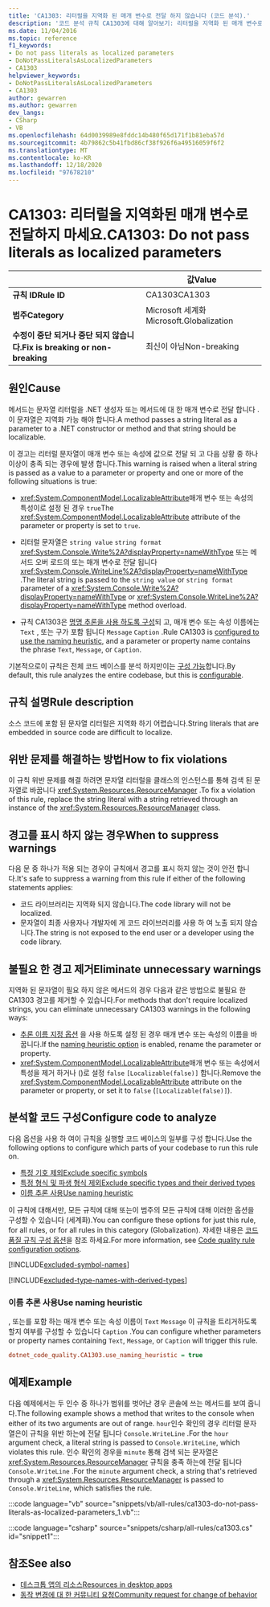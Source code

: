 ```yaml
---
title: 'CA1303: 리터럴을 지역화 된 매개 변수로 전달 하지 않습니다 (코드 분석).'
description: '코드 분석 규칙 CA1303에 대해 알아보기: 리터럴을 지역화 된 매개 변수로 전달 하지 마십시오.'
ms.date: 11/04/2016
ms.topic: reference
f1_keywords:
- Do not pass literals as localized parameters
- DoNotPassLiteralsAsLocalizedParameters
- CA1303
helpviewer_keywords:
- DoNotPassLiteralsAsLocalizedParameters
- CA1303
author: gewarren
ms.author: gewarren
dev_langs:
- CSharp
- VB
ms.openlocfilehash: 64d0039989e8fddc14b480f65d171f1b81eba57d
ms.sourcegitcommit: 4b79862c5b41fbd86cf38f926f6a49516059f6f2
ms.translationtype: MT
ms.contentlocale: ko-KR
ms.lasthandoff: 12/18/2020
ms.locfileid: "97678210"
---
```

# <a name="ca1303-do-not-pass-literals-as-localized-parameters"></a><span data-ttu-id="b13f9-103">CA1303: 리터럴을 지역화된 매개 변수로 전달하지 마세요.</span><span class="sxs-lookup"><span data-stu-id="b13f9-103">CA1303: Do not pass literals as localized parameters</span></span>

| | <span data-ttu-id="b13f9-104">값</span><span class="sxs-lookup"><span data-stu-id="b13f9-104">Value</span></span> |
|-|-|
| <span data-ttu-id="b13f9-105">**규칙 ID**</span><span class="sxs-lookup"><span data-stu-id="b13f9-105">**Rule ID**</span></span> |<span data-ttu-id="b13f9-106">CA1303</span><span class="sxs-lookup"><span data-stu-id="b13f9-106">CA1303</span></span>|
| <span data-ttu-id="b13f9-107">**범주**</span><span class="sxs-lookup"><span data-stu-id="b13f9-107">**Category**</span></span> |<span data-ttu-id="b13f9-108">Microsoft 세계화</span><span class="sxs-lookup"><span data-stu-id="b13f9-108">Microsoft.Globalization</span></span>|
| <span data-ttu-id="b13f9-109">**수정이 중단 되거나 중단 되지 않습니다.**</span><span class="sxs-lookup"><span data-stu-id="b13f9-109">**Fix is breaking or non-breaking**</span></span> |<span data-ttu-id="b13f9-110">최신이 아님</span><span class="sxs-lookup"><span data-stu-id="b13f9-110">Non-breaking</span></span>|

## <a name="cause"></a><span data-ttu-id="b13f9-111">원인</span><span class="sxs-lookup"><span data-stu-id="b13f9-111">Cause</span></span>

<span data-ttu-id="b13f9-112">메서드는 문자열 리터럴을 .NET 생성자 또는 메서드에 대 한 매개 변수로 전달 합니다 .이 문자열은 지역화 가능 해야 합니다.</span><span class="sxs-lookup"><span data-stu-id="b13f9-112">A method passes a string literal as a parameter to a .NET constructor or method and that string should be localizable.</span></span>

<span data-ttu-id="b13f9-113">이 경고는 리터럴 문자열이 매개 변수 또는 속성에 값으로 전달 되 고 다음 상황 중 하나 이상이 충족 되는 경우에 발생 합니다.</span><span class="sxs-lookup"><span data-stu-id="b13f9-113">This warning is raised when a literal string is passed as a value to a parameter or property and one or more of the following situations is true:</span></span>

- <span data-ttu-id="b13f9-114"><xref:System.ComponentModel.LocalizableAttribute>매개 변수 또는 속성의 특성이로 설정 된 경우 `true`</span><span class="sxs-lookup"><span data-stu-id="b13f9-114">The <xref:System.ComponentModel.LocalizableAttribute> attribute of the parameter or property is set to `true`.</span></span>

- <span data-ttu-id="b13f9-115">리터럴 문자열은 `string value` `string format` <xref:System.Console.Write%2A?displayProperty=nameWithType> 또는 메서드 오버 로드의 또는 매개 변수로 전달 됩니다 <xref:System.Console.WriteLine%2A?displayProperty=nameWithType> .</span><span class="sxs-lookup"><span data-stu-id="b13f9-115">The literal string is passed to the `string value` or `string format` parameter of a <xref:System.Console.Write%2A?displayProperty=nameWithType> or <xref:System.Console.WriteLine%2A?displayProperty=nameWithType> method overload.</span></span>

- <span data-ttu-id="b13f9-116">규칙 CA1303은 [명명 추론을 사용 하도록 구성](#use-naming-heuristic)되 고, 매개 변수 또는 속성 이름에는 `Text` , 또는 구가 포함 됩니다 `Message` `Caption` .</span><span class="sxs-lookup"><span data-stu-id="b13f9-116">Rule CA1303 is [configured to use the naming heuristic](#use-naming-heuristic), and a parameter or property name contains the phrase `Text`, `Message`, or `Caption`.</span></span>

<span data-ttu-id="b13f9-117">기본적으로이 규칙은 전체 코드 베이스를 분석 하지만이는 [구성 가능](#configure-code-to-analyze)합니다.</span><span class="sxs-lookup"><span data-stu-id="b13f9-117">By default, this rule analyzes the entire codebase, but this is [configurable](#configure-code-to-analyze).</span></span>

## <a name="rule-description"></a><span data-ttu-id="b13f9-118">규칙 설명</span><span class="sxs-lookup"><span data-stu-id="b13f9-118">Rule description</span></span>

<span data-ttu-id="b13f9-119">소스 코드에 포함 된 문자열 리터럴은 지역화 하기 어렵습니다.</span><span class="sxs-lookup"><span data-stu-id="b13f9-119">String literals that are embedded in source code are difficult to localize.</span></span>

## <a name="how-to-fix-violations"></a><span data-ttu-id="b13f9-120">위반 문제를 해결하는 방법</span><span class="sxs-lookup"><span data-stu-id="b13f9-120">How to fix violations</span></span>

<span data-ttu-id="b13f9-121">이 규칙 위반 문제를 해결 하려면 문자열 리터럴을 클래스의 인스턴스를 통해 검색 된 문자열로 바꿉니다 <xref:System.Resources.ResourceManager> .</span><span class="sxs-lookup"><span data-stu-id="b13f9-121">To fix a violation of this rule, replace the string literal with a string retrieved through an instance of the <xref:System.Resources.ResourceManager> class.</span></span>

## <a name="when-to-suppress-warnings"></a><span data-ttu-id="b13f9-122">경고를 표시 하지 않는 경우</span><span class="sxs-lookup"><span data-stu-id="b13f9-122">When to suppress warnings</span></span>

<span data-ttu-id="b13f9-123">다음 문 중 하나가 적용 되는 경우이 규칙에서 경고를 표시 하지 않는 것이 안전 합니다.</span><span class="sxs-lookup"><span data-stu-id="b13f9-123">It's safe to suppress a warning from this rule if either of the following statements applies:</span></span>

- <span data-ttu-id="b13f9-124">코드 라이브러리는 지역화 되지 않습니다.</span><span class="sxs-lookup"><span data-stu-id="b13f9-124">The code library will not be localized.</span></span>
- <span data-ttu-id="b13f9-125">문자열이 최종 사용자나 개발자에 게 코드 라이브러리를 사용 하 여 노출 되지 않습니다.</span><span class="sxs-lookup"><span data-stu-id="b13f9-125">The string is not exposed to the end user or a developer using the code library.</span></span>

## <a name="eliminate-unnecessary-warnings"></a><span data-ttu-id="b13f9-126">불필요 한 경고 제거</span><span class="sxs-lookup"><span data-stu-id="b13f9-126">Eliminate unnecessary warnings</span></span>

<span data-ttu-id="b13f9-127">지역화 된 문자열이 필요 하지 않은 메서드의 경우 다음과 같은 방법으로 불필요 한 CA1303 경고를 제거할 수 있습니다.</span><span class="sxs-lookup"><span data-stu-id="b13f9-127">For methods that don't require localized strings, you can eliminate unnecessary CA1303 warnings in the following ways:</span></span>

- <span data-ttu-id="b13f9-128">[추론 이름 지정 옵션](#use-naming-heuristic) 을 사용 하도록 설정 된 경우 매개 변수 또는 속성의 이름을 바꿉니다.</span><span class="sxs-lookup"><span data-stu-id="b13f9-128">If the [naming heuristic option](#use-naming-heuristic) is enabled, rename the parameter or property.</span></span>
- <span data-ttu-id="b13f9-129"><xref:System.ComponentModel.LocalizableAttribute>매개 변수 또는 속성에서 특성을 제거 하거나 ()로 설정 `false` `[Localizable(false)]` 합니다.</span><span class="sxs-lookup"><span data-stu-id="b13f9-129">Remove the <xref:System.ComponentModel.LocalizableAttribute> attribute on the parameter or property, or set it to `false` (`[Localizable(false)]`).</span></span>

## <a name="configure-code-to-analyze"></a><span data-ttu-id="b13f9-130">분석할 코드 구성</span><span class="sxs-lookup"><span data-stu-id="b13f9-130">Configure code to analyze</span></span>

<span data-ttu-id="b13f9-131">다음 옵션을 사용 하 여이 규칙을 실행할 코드 베이스의 일부를 구성 합니다.</span><span class="sxs-lookup"><span data-stu-id="b13f9-131">Use the following options to configure which parts of your codebase to run this rule on.</span></span>

- [<span data-ttu-id="b13f9-132">특정 기호 제외</span><span class="sxs-lookup"><span data-stu-id="b13f9-132">Exclude specific symbols</span></span>](#exclude-specific-symbols)
- [<span data-ttu-id="b13f9-133">특정 형식 및 파생 형식 제외</span><span class="sxs-lookup"><span data-stu-id="b13f9-133">Exclude specific types and their derived types</span></span>](#exclude-specific-types-and-their-derived-types)
- [<span data-ttu-id="b13f9-134">이름 추론 사용</span><span class="sxs-lookup"><span data-stu-id="b13f9-134">Use naming heuristic</span></span>](#use-naming-heuristic)

<span data-ttu-id="b13f9-135">이 규칙에 대해서만, 모든 규칙에 대해 또는이 범주의 모든 규칙에 대해 이러한 옵션을 구성할 수 있습니다 (세계화).</span><span class="sxs-lookup"><span data-stu-id="b13f9-135">You can configure these options for just this rule, for all rules, or for all rules in this category (Globalization).</span></span> <span data-ttu-id="b13f9-136">자세한 내용은 [코드 품질 규칙 구성 옵션](../code-quality-rule-options.md)을 참조 하세요.</span><span class="sxs-lookup"><span data-stu-id="b13f9-136">For more information, see [Code quality rule configuration options](../code-quality-rule-options.md).</span></span>

[!INCLUDE[excluded-symbol-names](~/includes/code-analysis/excluded-symbol-names.md)]

[!INCLUDE[excluded-type-names-with-derived-types](~/includes/code-analysis/excluded-type-names-with-derived-types.md)]

### <a name="use-naming-heuristic"></a><span data-ttu-id="b13f9-137">이름 추론 사용</span><span class="sxs-lookup"><span data-stu-id="b13f9-137">Use naming heuristic</span></span>

<span data-ttu-id="b13f9-138">, 또는를 포함 하는 매개 변수 또는 속성 이름이 `Text` `Message` 이 규칙을 트리거하도록 할지 여부를 구성할 수 있습니다 `Caption` .</span><span class="sxs-lookup"><span data-stu-id="b13f9-138">You can configure whether parameters or property names containing `Text`, `Message`, or `Caption` will trigger this rule.</span></span>

```ini
dotnet_code_quality.CA1303.use_naming_heuristic = true
```

## <a name="example"></a><span data-ttu-id="b13f9-139">예제</span><span class="sxs-lookup"><span data-stu-id="b13f9-139">Example</span></span>

<span data-ttu-id="b13f9-140">다음 예제에서는 두 인수 중 하나가 범위를 벗어난 경우 콘솔에 쓰는 메서드를 보여 줍니다.</span><span class="sxs-lookup"><span data-stu-id="b13f9-140">The following example shows a method that writes to the console when either of its two arguments are out of range.</span></span> <span data-ttu-id="b13f9-141">`hour`인수 확인의 경우 리터럴 문자열은이 규칙을 위반 하는에 전달 됩니다 `Console.WriteLine` .</span><span class="sxs-lookup"><span data-stu-id="b13f9-141">For the `hour` argument check, a literal string is passed to `Console.WriteLine`, which violates this rule.</span></span> <span data-ttu-id="b13f9-142">인수 확인의 경우을 `minute` 통해 검색 되는 문자열은 <xref:System.Resources.ResourceManager> 규칙을 충족 하는에 전달 됩니다 `Console.WriteLine` .</span><span class="sxs-lookup"><span data-stu-id="b13f9-142">For the `minute` argument check, a string that's retrieved through a <xref:System.Resources.ResourceManager> is passed to `Console.WriteLine`, which satisfies the rule.</span></span>

:::code language="vb" source="snippets/vb/all-rules/ca1303-do-not-pass-literals-as-localized-parameters_1.vb":::

:::code language="csharp" source="snippets/csharp/all-rules/ca1303.cs" id="snippet1":::

## <a name="see-also"></a><span data-ttu-id="b13f9-143">참조</span><span class="sxs-lookup"><span data-stu-id="b13f9-143">See also</span></span>

- [<span data-ttu-id="b13f9-144">데스크톱 앱의 리소스</span><span class="sxs-lookup"><span data-stu-id="b13f9-144">Resources in desktop apps</span></span>](../../../framework/resources/index.md)
- [<span data-ttu-id="b13f9-145">동작 변경에 대 한 커뮤니티 요청</span><span class="sxs-lookup"><span data-stu-id="b13f9-145">Community request for change of behavior</span></span>](https://github.com/dotnet/roslyn-analyzers/issues/2933)
